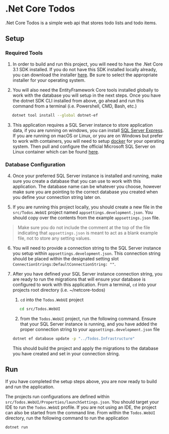 # .Net Core Todos

.Net Core Todos is a simple web api that stores todo lists and todo items.

## Setup

### Required Tools

1. In order to build and run this project, you will need to have the .Net Core 3.1 SDK installed.
If you do not have this SDK installed locally already, you can download the installer [here](https://dotnet.microsoft.com/download/dotnet/3.1).
Be sure to select the appropriate installer for your operating system.

2. You will also need the EntityFramework Core tools installed globally to work with the database you will
   setup in the next steps. Once you have the dotnet SDK CLI installed from above, go ahead and 
   run this command from a terminal (i.e. Powershell, CMD, Bash, etc.)
   
```bash
   dotnet tool install --global dotnet-ef
```

3. This application requires a SQL Server instance to store application data, if you are running
on windows, you can install [SQL Server Express](https://www.microsoft.com/en-us/sql-server/sql-server-downloads). If you are running on macOS or Linux, or you are on Windows but prefer 
to work with containers, you will need to setup [docker](https://docs.docker.com/get-docker/) for your operating system. Then pull and configure the official Microsoft 
SQL Server on Linux container which can be found [here](https://hub.docker.com/_/microsoft-mssql-server).

### Database Configuration

4. Once your preferred SQL Server instance is installed and running, make sure you create a database that you can use to work with this application. 
The database name can be whatever you choose, however make sure you are pointing to the
correct database you created when you define your connection string later on.

5. If you are running this project locally, you should create a new file in the `src/Todos.WebUI` project named `appsettings.development.json`. 
You should copy over the contents from the example `appsettings.json` file. 

> Make sure you do not include the comment at the top of the file indicating that `appsettings.json` 
is meant to act as a blank example file, not to store any setting values.

6. You will need to provide a connection string to the SQL Server instance you setup within `appsettings.development.json`.
This connection string should be placed within the designated setting slot `ConnectionStrings:DefaultConnectionString: ""`.

7. After you have defined your SQL Server instance connection string, you are ready to run the migrations
that will ensure your database is configured to work with this application. From a terminal, `cd` into your projects root directory (i.e. ~/netcore-todos)
    
    1. `cd` into the `Todos.WebUI` project
    
    ```bash
       cd src/Todos.WebUI 
    ```

    2. from the `Todos.WebUI` project, run the following command. Ensure that your SQL Server instance is running, and you have added the proper
    connection string to your `appsettings.development.json` file
   ```bash
   dotnet ef database update -p "../Todos.Infrastructure"
   ```
    This should build the project and apply the migrations to the database you have created and set in your
    connection string.

## Run

If you have completed the setup steps above, you are now ready to build and run the application.

The projects run configurations are defined within `src/Todos.WebUI/Properties/launchSettings.json`. You should target your IDE to run the `Todos.WebUI` profile.
If you are not using an IDE, the project can also be started from the command line.
From within the `Todos.WebUI` directory, run the following command to run the application

```bash
dotnet run
```

